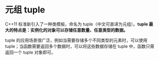 # 元组 tuple

C++11 标准新引入了一种类模板，命名为 tuple（中文可直译为元组）。**tuple 最大的特点是：实例化的对象可以存储任意数量、任意类型的数据。**

tuple 的应用场景很广泛，例如当需要存储多个不同类型的元素时，可以使用 tuple；当函数需要返回多个数据时，可以将这些数据存储在 tuple 中，函数只需返回一个 tuple 对象即可。